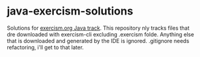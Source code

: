 # java-exercism-solutions
Solutions for [exercism.org Java track](https://exercism.org/tracks/java).
This repository nly tracks files that dre downloaded with exercism-cli excluding .exercism folde.
Anything else that is downloaded and generated by the IDE is ignored.
.gitignore needs refactoring, i'll get to that later.

